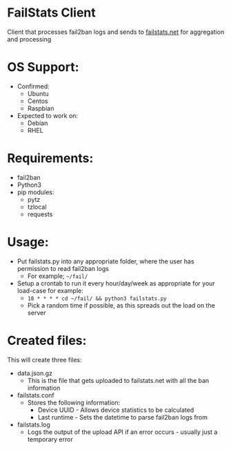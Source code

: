 # FailStats Client
 Client that processes fail2ban logs and sends to [failstats.net](https://failstats.net) for aggregation and processing

 # OS Support:
 - Confirmed:
    - Ubuntu
    - Centos
    - Raspbian
 - Expected to work on:
    - Debian
    - RHEL

# Requirements:
- fail2ban
- Python3
- pip modules:
    - pytz 
    - tzlocal
    - requests

# Usage:
 - Put failstats.py into any appropriate folder, where the user has permission to read fail2ban logs
    - For example; ```~/fail/```
 - Setup a crontab to run it every hour/day/week as appropriate for your load-case for example:
   - ``` 18 * * * * cd ~/fail/ && python3 failstats.py  ```
   - Pick a random time if possible, as this spreads out the load on the server

# Created files:
 This will create three files:
- data.json.gz
    - This is the file that gets uploaded to failstats.net with all the ban information
- failstats.conf
    - Stores the following information:
        - Device UUID - Allows device statistics to be calculated
        - Last runtime - Sets the datetime to parse fail2ban logs from
- failstats.log
    - Logs the output of the upload API if an error occurs - usually just a temporary error